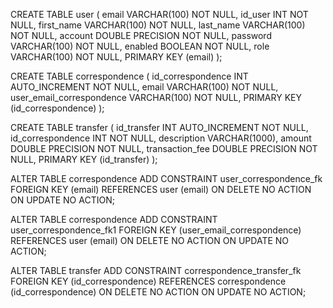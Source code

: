 CREATE TABLE user (
                email VARCHAR(100) NOT NULL,
                id_user INT NOT NULL,
                first_name VARCHAR(100) NOT NULL,
                last_name VARCHAR(100) NOT NULL,
                account DOUBLE PRECISION NOT NULL,
                password VARCHAR(100) NOT NULL,
                enabled BOOLEAN NOT NULL,
                role VARCHAR(100) NOT NULL,
                PRIMARY KEY (email)
);


CREATE TABLE correspondence (
                id_correspondence INT AUTO_INCREMENT NOT NULL,
                email VARCHAR(100) NOT NULL,
                user_email_correspondence VARCHAR(100) NOT NULL,
                PRIMARY KEY (id_correspondence)
);


CREATE TABLE transfer (
                id_transfer INT AUTO_INCREMENT NOT NULL,
                id_correspondence INT NOT NULL,
                description VARCHAR(1000),
                amount DOUBLE PRECISION NOT NULL,
                transaction_fee DOUBLE PRECISION NOT NULL,
                PRIMARY KEY (id_transfer)
);


ALTER TABLE correspondence ADD CONSTRAINT user_correspondence_fk
FOREIGN KEY (email)
REFERENCES user (email)
ON DELETE NO ACTION
ON UPDATE NO ACTION;

ALTER TABLE correspondence ADD CONSTRAINT user_correspondence_fk1
FOREIGN KEY (user_email_correspondence)
REFERENCES user (email)
ON DELETE NO ACTION
ON UPDATE NO ACTION;

ALTER TABLE transfer ADD CONSTRAINT correspondence_transfer_fk
FOREIGN KEY (id_correspondence)
REFERENCES correspondence (id_correspondence)
ON DELETE NO ACTION
ON UPDATE NO ACTION;
